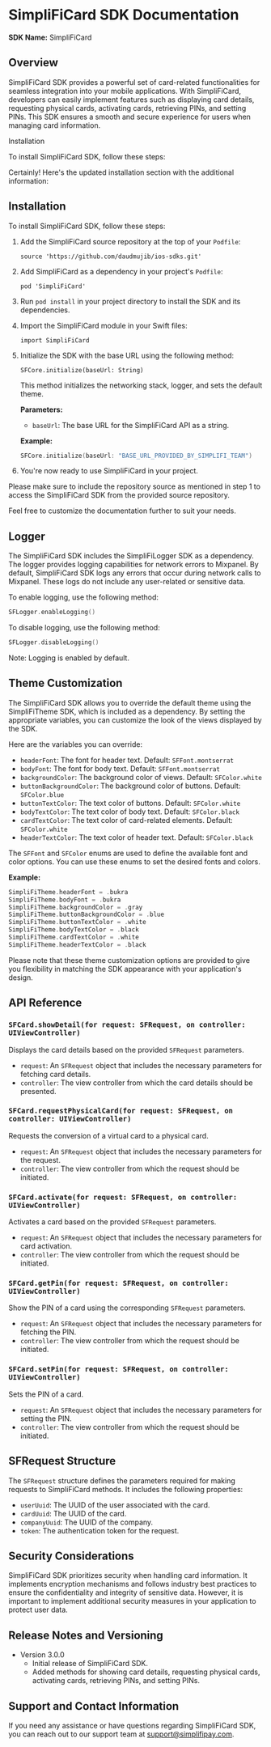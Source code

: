 # SimpliFiCard SDK Documentation

**SDK Name:** SimpliFiCard

## Overview
SimpliFiCard SDK provides a powerful set of card-related functionalities for seamless integration into your mobile applications. With SimpliFiCard, developers can easily implement features such as displaying card details, requesting physical cards, activating cards, retrieving PINs, and setting PINs. This SDK ensures a smooth and secure experience for users when managing card information.

Installation

To install SimpliFiCard SDK, follow these steps:

Certainly! Here's the updated installation section with the additional information:

## Installation
To install SimpliFiCard SDK, follow these steps:

1. Add the SimpliFiCard source repository at the top of your `Podfile`:
   ```
   source 'https://github.com/daudmujib/ios-sdks.git'
   ```

2. Add SimpliFiCard as a dependency in your project's `Podfile`:
   ```
   pod 'SimpliFiCard'
   ```

3. Run `pod install` in your project directory to install the SDK and its dependencies.

4. Import the SimpliFiCard module in your Swift files:
   ```
   import SimpliFiCard
   ```
5. Initialize the SDK with the base URL using the following method:
   ```
   SFCore.initialize(baseUrl: String)
   ```
   This method initializes the networking stack, logger, and sets the default theme.

   **Parameters:**
   - `baseUrl`: The base URL for the SimpliFiCard API as a string.

   **Example:**
   ```swift
   SFCore.initialize(baseUrl: "BASE_URL_PROVIDED_BY_SIMPLIFI_TEAM")
   ```

6. You're now ready to use SimpliFiCard in your project.

Please make sure to include the repository source as mentioned in step 1 to access the SimpliFiCard SDK from the provided source repository.

Feel free to customize the documentation further to suit your needs.

## Logger

The SimpliFiCard SDK includes the SimpliFiLogger SDK as a dependency. The logger provides logging capabilities for network errors to Mixpanel. By default, SimpliFiCard SDK logs any errors that occur during network calls to Mixpanel. These logs do not include any user-related or sensitive data.

To enable logging, use the following method:

```swift
SFLogger.enableLogging()
```

To disable logging, use the following method:

```swift
SFLogger.disableLogging()
```

Note: Logging is enabled by default.

## Theme Customization

The SimpliFiCard SDK allows you to override the default theme using the SimpliFiTheme SDK, which is included as a dependency. By setting the appropriate variables, you can customize the look of the views displayed by the SDK.

Here are the variables you can override:

- `headerFont`: The font for header text. Default: `SFFont.montserrat`
- `bodyFont`: The font for body text. Default: `SFFont.montserrat`
- `backgroundColor`: The background color of views. Default: `SFColor.white`
- `buttonBackgroundColor`: The background color of buttons. Default: `SFColor.blue`
- `buttonTextColor`: The text color of buttons. Default: `SFColor.white`
- `bodyTextColor`: The text color of body text. Default: `SFColor.black`
- `cardTextColor`: The text color of card-related elements. Default: `SFColor.white`
- `headerTextColor`: The text color of header text. Default: `SFColor.black`

The `SFFont` and `SFColor` enums are used to define the available font and color options. You can use these enums to set the desired fonts and colors.

**Example:**
```swift
SimpliFiTheme.headerFont = .bukra
SimpliFiTheme.bodyFont = .bukra
SimpliFiTheme.backgroundColor = .gray
SimpliFiTheme.buttonBackgroundColor = .blue
SimpliFiTheme.buttonTextColor = .white
SimpliFiTheme.bodyTextColor = .black
SimpliFiTheme.cardTextColor = .white
SimpliFiTheme.headerTextColor = .black
```

Please note that these theme customization options are provided to give you flexibility in matching the SDK appearance with your application's design.

## API Reference

### `SFCard.showDetail(for request: SFRequest, on controller: UIViewController)`

Displays the card details based on the provided `SFRequest` parameters.

- `request`: An `SFRequest` object that includes the necessary parameters for fetching card details.
- `controller`: The view controller from which the card details should be presented.

### `SFCard.requestPhysicalCard(for request: SFRequest, on controller: UIViewController)`

Requests the conversion of a virtual card to a physical card.

- `request`: An `SFRequest` object that includes the necessary parameters for the request.
- `controller`: The view controller from which the request should be initiated.

### `SFCard.activate(for request: SFRequest, on controller: UIViewController)`

Activates a card based on the provided `SFRequest` parameters.

- `request`: An `SFRequest` object that includes the necessary parameters for card activation.
- `controller`: The view controller from which the request should be initiated.

### `SFCard.getPin(for request: SFRequest, on controller: UIViewController)`

Show the PIN of a card using the corresponding `SFRequest` parameters.

- `request`: An `SFRequest` object that includes the necessary parameters for fetching the PIN.
- `controller`: The view controller from which the request should be initiated.

### `SFCard.setPin(for request: SFRequest, on controller: UIViewController)`

Sets the PIN of a card.

- `request`: An `SFRequest` object that includes the necessary parameters for setting the PIN.
- `controller`: The view controller from which the request should be initiated.

## SFRequest Structure

The `SFRequest` structure defines the parameters required for making requests to SimpliFiCard methods. It includes the following properties:

- `userUuid`: The UUID of the user associated with the card.
- `cardUuid`: The UUID of the card.
- `companyUuid`: The UUID of the company.
- `token`: The authentication token for the request.

## Security Considerations

SimpliFiCard SDK prioritizes security when handling card information. It implements encryption mechanisms and follows industry best practices to ensure the confidentiality and integrity of sensitive data. However, it is important to implement additional security measures in your application to protect user data.

## Release Notes and Versioning

- Version 3.0.0
  - Initial release of SimpliFiCard SDK.
  - Added methods for showing card details, requesting physical cards, activating cards, retrieving PINs, and setting PINs.

## Support and Contact Information

If you need any assistance or have questions regarding SimpliFiCard SDK, you can reach out to our support team at support@simplifipay.com.
